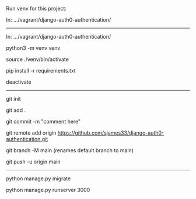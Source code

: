 
Run venv for this project: 

In: .../vagrant/django-auth0-authentication/


---------------------------------

In: .../vagrant/django-auth0-authentication/

python3 -m venv venv

source ./venv/bin/activate

pip install -r requirements.txt

deactivate

---------------------------------

git init

git add .

git commit -m "comment here"

git remote add origin https://github.com/sjames33/django-auth0-authentication.git

git branch -M main   (renames default branch to main)

git push -u origin main

---------------------------------

python manage.py migrate

python manage.py runserver 3000
